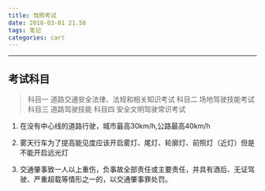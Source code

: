 ```yaml
---
title: 驾照考试
date: 2018-03-01 21.58
tags: 笔记
categories: cart
---
```


--------------------------------------------------------------------------------

<!-- more -->

## 考试科目

> 科目一 道路交通安全法律、法规和相关知识考试
> 科目二 场地驾驶技能考试
> 科目三 道路驾驶技能
> 科目四 安全文明驾驶常识考试


1. 在没有中心线的道路行驶，城市最高30km/h,公路最高40km/h

2. 雾天行车为了提高能见度应该开启雾灯、尾灯、轮廓灯、前照灯（近灯）但是不能开启远光灯

3. 交通肇事致一人以上重伤，负事故全部责任或主要责任，并具有酒后、无证驾驶、严重超载等情形之一的，以交通肇事罪处罚。